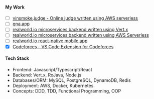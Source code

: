 #### **My Work**
 - [ ] [vinsmoke.judge - Online judge written using AWS serverless](https://github.com/KaustubhSathe/vinsmoke-serverless)
 - [ ] [qna.app](https://github.com/KaustubhSathe/qna.app)
 - [ ] [realworld.io microservices backend written using Vert.x](https://github.com/KaustubhSathe/realworld-vertx-microservices)
 - [ ] [realworld.io microservices backend written using AWS Serverless]()
 - [ ] [realworld.io react-native mobile app](https://github.com/KaustubhSathe/realworld-RN)
 - [x] [Codeforces - VS Code Extension for Codeforces](https://github.com/KaustubhSathe/Codeforces)
<!--  - [ ] [Ludo game in lua](#) -->

<!--  - [ ] [vinsmoke.judge - Online judge written using Vert.x deployed on Docker/Kubernetes](https://github.com/KaustubhSathe/vinsmoke-containerized) -->

<!-- #### To-do
 - [ ] [grpc-tester - VSCode/Intellij Extension for testing gRPC services]()
 - [ ] C# unity ludo game serverless backend
 - [ ]  -->


#### **Tech Stack**
 - Frontend: Javascript/Typescript/React
 - Backend: Vert.x, RxJava, Node.js 
 - Databases/ORM: MySQL, PostgreSQL, DynamoDB, Redis
 - Deployment: AWS, Docker, Kubernetes
 - Concepts: DDD, TDD, Functional Programming, OOP
